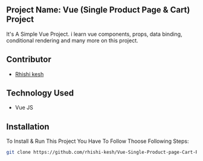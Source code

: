 <h2>Project Name: Vue (Single Product Page & Cart) Project</h2>
<p>It's A Simple Vue Project. i learn vue components, props, data binding, conditional rendering and many more on this project.</p>

## Contributor

-   <a href="https://github.com/rhishi-kesh" target="_blank">Rhishi kesh</a>

## Technology Used

- Vue JS

## Installation

To Install & Run This Project You Have To Follow Thoose Following Steps:

```sh
git clone https://github.com/rhishi-kesh/Vue-Single-Product-page-Cart-Project.git
```
